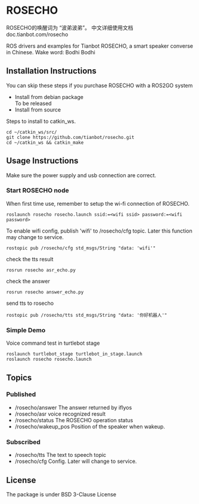 # ROSECHO
ROSECHO的唤醒词为 “波弟波弟”。
中文详细使用文档 doc.tianbot.com/rosecho

ROS drivers and examples for Tianbot ROSECHO, a smart speaker converse in Chinese. 
Wake word: Bodhi Bodhi

## Installation Instructions
You can skip these steps if you purchase ROSECHO with a ROS2GO system 
- Install from debian package  
  To be released
- Install from source

Steps to install to catkin_ws. 
```
cd ~/catkin_ws/src/
git clone https://github.com/tianbot/rosecho.git
cd ~/catkin_ws && catkin_make
```
## Usage Instructions
Make sure the power supply and usb connection are correct.

### Start ROSECHO node
When first time use, remember to setup the wi-fi connection of ROSECHO.

```
roslaunch rosecho rosecho.launch ssid:=<wifi ssid> password:=<wifi password>
```

To enable wifi config, publish 'wifi' to /rosecho/cfg topic. Later this function may change to service.
```
rostopic pub /rosecho/cfg std_msgs/String "data: 'wifi'"
```

check the tts result
```
rosrun rosecho asr_echo.py
```

check the answer
```
rosrun rosecho answer_echo.py
```

send tts to rosecho
```
rostopic pub /rosecho/tts std_msgs/String "data: '你好机器人'"
```

### Simple Demo
Voice command test in turtlebot stage

```
roslaunch turtlebot_stage turtlebot_in_stage.launch
roslaunch rosecho rosecho.launch
```


## Topics

### Published  
- /rosecho/answer
The answer returned by iflyos
- /rosecho/asr
voice recognized result
- /rosecho/status
The ROSECHO operation status
- /rosecho/wakeup_pos
Position of the speaker when wakeup.

### Subscribed
- /rosecho/tts
The text to speech topic
- /rosecho/cfg
Config. Later will change to service.


## License
The package is under BSD 3-Clause License